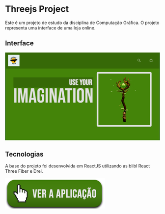 # Threejs Project

Este é um projeto de estudo da disciplina de Computação Gráfica. O projeto representa uma interface de uma loja online.

## Interface

![Interface da aplicação](https://github.com/wTornich/three-js-project/blob/main/imgs/interface.png?raw=true)

## Tecnologias

A base do projeto foi desenvolvida em ReactJS utilizando as blibl React Three Fiber e Drei.

[![Ver Aplicação](https://github.com/wTornich/three-js-project/blob/main/imgs/ver_aplicacao.png?raw=true)](https://three-js-project-three.vercel.app)
